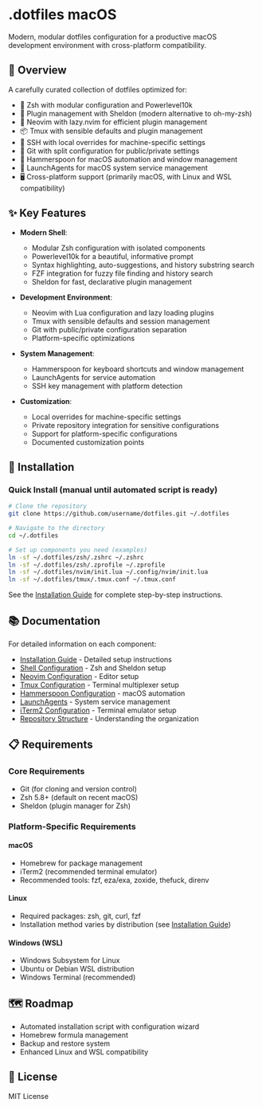 # .dotfiles macOS

Modern, modular dotfiles configuration for a productive macOS development environment with cross-platform compatibility.

## 🎯 Overview

A carefully curated collection of dotfiles optimized for:

- 🔧 Zsh with modular configuration and Powerlevel10k
- 🔌 Plugin management with Sheldon (modern alternative to oh-my-zsh)
- 📝 Neovim with lazy.nvim for efficient plugin management
- 📦 Tmux with sensible defaults and plugin management
- 🔑 SSH with local overrides for machine-specific settings
- 🌳 Git with split configuration for public/private settings
- 🔨 Hammerspoon for macOS automation and window management
- 🚀 LaunchAgents for macOS system service management
- 🖥️ Cross-platform support (primarily macOS, with Linux and WSL compatibility)

## ✨ Key Features

- **Modern Shell**:
  - Modular Zsh configuration with isolated components
  - Powerlevel10k for a beautiful, informative prompt
  - Syntax highlighting, auto-suggestions, and history substring search
  - FZF integration for fuzzy file finding and history search
  - Sheldon for fast, declarative plugin management

- **Development Environment**:
  - Neovim with Lua configuration and lazy loading plugins
  - Tmux with sensible defaults and session management
  - Git with public/private configuration separation
  - Platform-specific optimizations

- **System Management**:
  - Hammerspoon for keyboard shortcuts and window management
  - LaunchAgents for service automation
  - SSH key management with platform detection

- **Customization**:
  - Local overrides for machine-specific settings
  - Private repository integration for sensitive configurations
  - Support for platform-specific configurations
  - Documented customization points

## 🚀 Installation

### Quick Install (manual until automated script is ready)

```bash
# Clone the repository
git clone https://github.com/username/dotfiles.git ~/.dotfiles

# Navigate to the directory
cd ~/.dotfiles

# Set up components you need (examples)
ln -sf ~/.dotfiles/zsh/.zshrc ~/.zshrc
ln -sf ~/.dotfiles/zsh/.zprofile ~/.zprofile
ln -sf ~/.dotfiles/nvim/init.lua ~/.config/nvim/init.lua
ln -sf ~/.dotfiles/tmux/.tmux.conf ~/.tmux.conf
```

See the [Installation Guide](docs/installation.md) for complete step-by-step instructions.

## 📚 Documentation

For detailed information on each component:

- [Installation Guide](docs/installation.md) - Detailed setup instructions
- [Shell Configuration](docs/shell.md) - Zsh and Sheldon setup
- [Neovim Configuration](nvim/neovim.md) - Editor setup
- [Tmux Configuration](tmux/tmux.md) - Terminal multiplexer setup
- [Hammerspoon Configuration](hammerspoon/README.md) - macOS automation
- [LaunchAgents](launchagents/launchagents.md) - System service management
- [iTerm2 Configuration](docs/iterm2.md) - Terminal emulator setup
- [Repository Structure](docs/structure.md) - Understanding the organization

## 📋 Requirements

### Core Requirements

- Git (for cloning and version control)
- Zsh 5.8+ (default on recent macOS)
- Sheldon (plugin manager for Zsh)

### Platform-Specific Requirements

#### macOS

- Homebrew for package management
- iTerm2 (recommended terminal emulator)
- Recommended tools: fzf, eza/exa, zoxide, thefuck, direnv

#### Linux

- Required packages: zsh, git, curl, fzf
- Installation method varies by distribution (see [Installation Guide](docs/installation.md))

#### Windows (WSL)

- Windows Subsystem for Linux
- Ubuntu or Debian WSL distribution
- Windows Terminal (recommended)

## 🗺️ Roadmap

- Automated installation script with configuration wizard
- Homebrew formula management
- Backup and restore system
- Enhanced Linux and WSL compatibility

## 📝 License

MIT License
